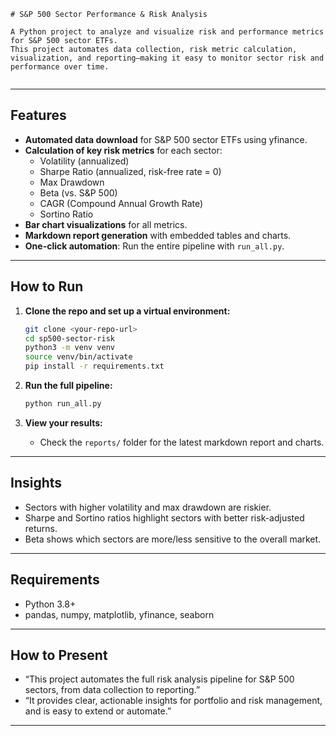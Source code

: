 
```
# S&P 500 Sector Performance & Risk Analysis

A Python project to analyze and visualize risk and performance metrics for S&P 500 sector ETFs.  
This project automates data collection, risk metric calculation, visualization, and reporting—making it easy to monitor sector risk and performance over time.
```
```
```

---
## Features

- **Automated data download** for S&P 500 sector ETFs using yfinance.
- **Calculation of key risk metrics** for each sector:
  - Volatility (annualized)
  - Sharpe Ratio (annualized, risk-free rate = 0)
  - Max Drawdown
  - Beta (vs. S&P 500)
  - CAGR (Compound Annual Growth Rate)
  - Sortino Ratio
- **Bar chart visualizations** for all metrics.
- **Markdown report generation** with embedded tables and charts.
- **One-click automation**: Run the entire pipeline with `run_all.py`.

---

##  How to Run

1. **Clone the repo and set up a virtual environment:**
    ```bash
    git clone <your-repo-url>
    cd sp500-sector-risk
    python3 -m venv venv
    source venv/bin/activate
    pip install -r requirements.txt
    ```

2. **Run the full pipeline:**
    ```bash
    python run_all.py
    ```

3. **View your results:**
    - Check the `reports/` folder for the latest markdown report and charts.


---
## Insights

- Sectors with higher volatility and max drawdown are riskier.
- Sharpe and Sortino ratios highlight sectors with better risk-adjusted returns.
- Beta shows which sectors are more/less sensitive to the overall market.

---

## Requirements

- Python 3.8+
- pandas, numpy, matplotlib, yfinance, seaborn

---

##  How to Present

- “This project automates the full risk analysis pipeline for S&P 500 sectors, from data collection to reporting.”
- “It provides clear, actionable insights for portfolio and risk management, and is easy to extend or automate.”

---
